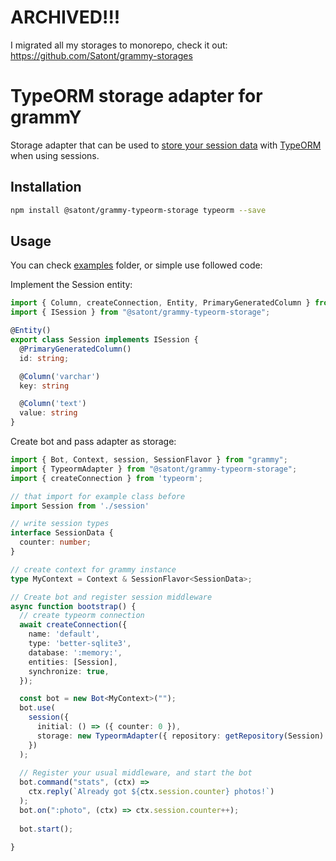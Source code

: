 # ARCHIVED!!!

I migrated all my storages to monorepo, check it out: https://github.com/Satont/grammy-storages

# TypeORM storage adapter for grammY

Storage adapter that can be used to [store your session data](https://grammy.dev/plugins/session.html) with [TypeORM](https://typeorm.io/) when using sessions.

## Installation

```bash
npm install @satont/grammy-typeorm-storage typeorm --save
```

## Usage


You can check [examples](https://github.com/Satont/grammy-typeorm-storage/tree/main/examples) folder, or simple use followed code:

Implement the Session entity:
```ts
import { Column, createConnection, Entity, PrimaryGeneratedColumn } from 'typeorm';
import { ISession } from "@satont/grammy-typeorm-storage";

@Entity()
export class Session implements ISession {
  @PrimaryGeneratedColumn()
  id: string;

  @Column('varchar')
  key: string

  @Column('text')
  value: string
}
```

Create bot and pass adapter as storage:

```ts
import { Bot, Context, session, SessionFlavor } from "grammy";
import { TypeormAdapter } from "@satont/grammy-typeorm-storage";
import { createConnection } from 'typeorm';

// that import for example class before
import Session from './session'

// write session types
interface SessionData {
  counter: number;
}

// create context for grammy instance
type MyContext = Context & SessionFlavor<SessionData>;

// Create bot and register session middleware
async function bootstrap() {
  // create typeorm connection
  await createConnection({
    name: 'default',
    type: 'better-sqlite3',
    database: ':memory:',
    entities: [Session],
    synchronize: true,
  });

  const bot = new Bot<MyContext>("");
  bot.use(
    session({
      initial: () => ({ counter: 0 }),
      storage: new TypeormAdapter({ repository: getRepository(Session) }),
    })
  );
  
  // Register your usual middleware, and start the bot
  bot.command("stats", (ctx) =>
    ctx.reply(`Already got ${ctx.session.counter} photos!`)
  );
  bot.on(":photo", (ctx) => ctx.session.counter++);
  
  bot.start();

}
```

